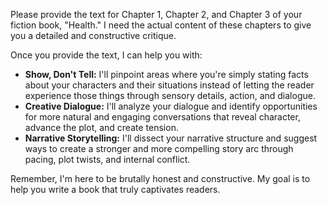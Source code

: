 Please provide the text for Chapter 1, Chapter 2, and Chapter 3 of your fiction book, "Health." I need the actual content of these chapters to give you a detailed and constructive critique. 

Once you provide the text, I can help you with:

* **Show, Don't Tell:** I'll pinpoint areas where you're simply stating facts about your characters and their situations instead of letting the reader experience those things through sensory details, action, and dialogue.
* **Creative Dialogue:** I'll analyze your dialogue and identify opportunities for more natural and engaging conversations that reveal character, advance the plot, and create tension.
* **Narrative Storytelling:** I'll dissect your narrative structure and suggest ways to create a stronger and more compelling story arc through pacing, plot twists, and internal conflict.

Remember, I'm here to be brutally honest and constructive. My goal is to help you write a book that truly captivates readers.  
